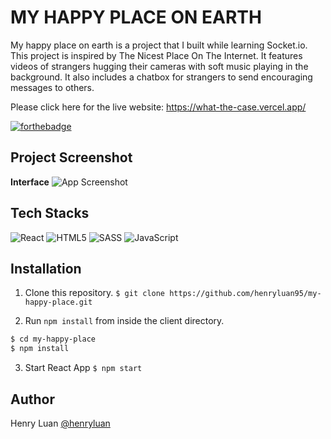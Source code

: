 # MY HAPPY PLACE ON EARTH

My happy place on earth is a project that I built while learning Socket.io. This project is inspired by The Nicest Place On The Internet. It features videos of strangers hugging their cameras with soft music playing in the background. It also includes a chatbox for strangers to send encouraging messages to others.  

Please click here for the live website: https://what-the-case.vercel.app/

[![forthebadge](https://forthebadge.com/images/badges/built-with-love.svg)](https://forthebadge.com)

## Project Screenshot

**Interface**
![App Screenshot](https://firebasestorage.googleapis.com/v0/b/personal-e4e76.appspot.com/o/my-happy-place-on-earth%2FScreen%20Shot%202022-08-14%20at%205.50.59%20PM.png?alt=media&token=fada7af7-1833-4a54-baf7-3d3693617450)


## Tech Stacks
![React](https://img.shields.io/badge/react-%2320232a.svg?style=for-the-badge&logo=react&logoColor=%2361DAFB)
![HTML5](https://img.shields.io/badge/html5-%23E34F26.svg?style=for-the-badge&logo=html5&logoColor=white)
![SASS](https://img.shields.io/badge/SASS-hotpink.svg?style=for-the-badge&logo=SASS&logoColor=white)
![JavaScript](https://img.shields.io/badge/javascript-%23323330.svg?style=for-the-badge&logo=javascript&logoColor=%23F7DF1E)


## Installation

1. Clone this repository.
```$ git clone https://github.com/henryluan95/my-happy-place.git```


2. Run `npm install` from inside the client directory.


```bash
$ cd my-happy-place
$ npm install
```

3. Start React App
```$ npm start```

## Author

Henry Luan [@henryluan](https://github.com/henryluan95)
